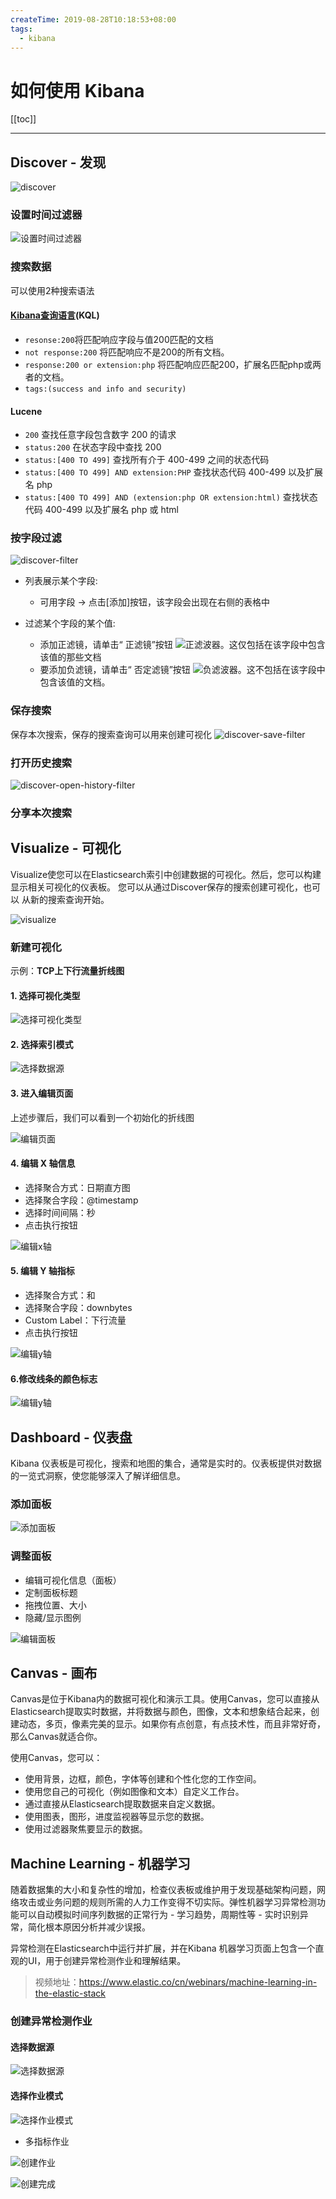 ```yaml
---
createTime: 2019-08-28T10:18:53+08:00
tags:
  - kibana
---
```


# 如何使用 Kibana



[[toc]]

---

## Discover - 发现

![discover](./discover.png)

### 设置时间过滤器

![设置时间过滤器](https://www.elastic.co/guide/en/kibana/current/images/Timepicker-View.png)

### 搜索数据
可以使用2种搜索语法

#### [Kibana查询语言](https://www.elastic.co/guide/en/kibana/7.0/kuery-query.html)(KQL) 
- `resonse:200`将匹配响应字段与值200匹配的文档
- `not response:200` 将匹配响应不是200的所有文档。
- `response:200 or extension:php` 将匹配响应匹配200，扩展名匹配php或两者的文档。
- `tags:(success and info and security)`

#### Lucene
- `200` 查找任意字段包含数字 200 的请求
- `status:200` 在状态字段中查找 200
- `status:[400 TO 499]` 查找所有介于 400-499 之间的状态代码
- `status:[400 TO 499] AND extension:PHP` 查找状态代码 400-499 以及扩展名 php
- `status:[400 TO 499] AND (extension:php OR extension:html)` 查找状态代码 400-499 以及扩展名 php 或 html

### 按字段过滤

![discover-filter](./discover-filter.png)

- 列表展示某个字段: 
  - 可用字段 -> 点击[添加]按钮，该字段会出现在右侧的表格中

- 过滤某个字段的某个值:
  - 添加正滤镜，请单击“ 正滤镜”按钮 ![](https://www.elastic.co/guide/en/kibana/7.3/images/PositiveFilter.jpg)正滤波器。这仅包括在该字段中包含该值的那些文档
  - 要添加负滤镜，请单击“ 否定滤镜”按钮 ![](https://www.elastic.co/guide/en/kibana/7.3/images/NegativeFilter.jpg)负滤波器。这不包括在该字段中包含该值的文档。

### 保存搜索
保存本次搜索，保存的搜索查询可以用来创建可视化
![discover-save-filter](./discover-save-filter.png)

### 打开历史搜索
![discover-open-history-filter](./discover-open-history-filter.png)

### 分享本次搜索

## Visualize - 可视化
Visualize使您可以在Elasticsearch索引中创建数据的可视化。然后，您可以构建显示相关可视化的仪表板。
您可以从通过Discover保存的搜索创建可视化，也可以 从新的搜索查询开始。

![visualize](./visualize.png)

### 新建可视化

示例：**TCP上下行流量折线图** 

#### 1. 选择可视化类型

![选择可视化类型](./visualize-new-step-1.png)

#### 2. 选择索引模式

![选择数据源](./visualize-new-step-2.png)

#### 3. 进入编辑页面
上述步骤后，我们可以看到一个初始化的折线图

![编辑页面](./visualize-new-step-3.png)

#### 4. 编辑 X 轴信息
- 选择聚合方式：日期直方图
- 选择聚合字段：@timestamp
- 选择时间间隔：秒
- 点击执行按钮

![编辑x轴](./visualize-new-step-4.png)

#### 5. 编辑 Y 轴指标
- 选择聚合方式：和
- 选择聚合字段：downbytes
- Custom Label：下行流量
- 点击执行按钮

![编辑y轴](./visualize-new-step-5.png)

#### 6.修改线条的颜色标志

![编辑y轴](./visualize-new-step-6.png)


## Dashboard - 仪表盘 
Kibana 仪表板是可视化，搜索和地图的集合，通常是实时的。仪表板提供对数据的一览式洞察，使您能够深入了解详细信息。

### 添加面板

![添加面板](./dashboard-add-panel.png)

### 调整面板
- 编辑可视化信息（面板）
- 定制面板标题
- 拖拽位置、大小
- 隐藏/显示图例

![编辑面板](./dashboard-edit-panel.png)


## Canvas - 画布

Canvas是位于Kibana内的数据可视化和演示工具。使用Canvas，您可以直接从Elasticsearch提取实时数据，并将数据与颜色，图像，文本和想象结合起来，创建动态，多页，像素完美的显示。如果你有点创意，有点技术性，而且非常好奇，那么Canvas就适合你。

使用Canvas，您可以：
- 使用背景，边框，颜色，字体等创建和个性化您的工作空间。
- 使用您自己的可视化（例如图像和文本）自定义工作台。
- 通过直接从Elasticsearch提取数据来自定义数据。
- 使用图表，图形，进度监视器等显示您的数据。
- 使用过滤器聚焦要显示的数据。

## Machine Learning - 机器学习

随着数据集的大小和复杂性的增加，检查仪表板或维护用于发现基础架构问题，网络攻击或业务问题的规则所需的人力工作变得不切实际。弹性机器学习异常检测功能可以自动模拟时间序列数据的正常行为 - 学习趋势，周期性等 - 实时识别异常，简化根本原因分析并减少误报。

异常检测在Elasticsearch中运行并扩展，并在Kibana 机器学习页面上包含一个直观的UI，用于创建异常检测作业和理解结果。

> 视频地址：https://www.elastic.co/cn/webinars/machine-learning-in-the-elastic-stack

### 创建异常检测作业

#### 选择数据源

![选择数据源](./ml-new-multi-metric-job-select-data-source.png)

#### 选择作业模式

![选择作业模式](./ml-new-multi-metric-job-select-type.png)

- 多指标作业

![创建作业](./ml-new-multi-metric-job-create.png)

![创建完成](./ml-new-multi-metric-job-finish.png)
